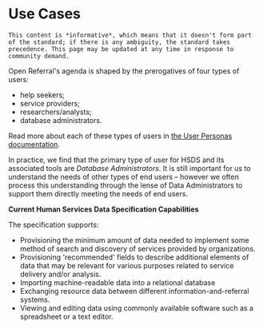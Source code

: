 Use Cases
=========

```{note}
This content is *informative*, which means that it doesn't form part of the standard; if there is any ambiguity, the standard takes precedence. This page may be updated at any time in response to community demand.
```

Open Referral's agenda is shaped by the prerogatives of four types of users: 

* help seekers;
* service providers;
* researchers/analysts;
* database administrators. 

Read more about each of these types of users in [the User Personas documentation](../initiative/users-and-personas). 

In practice, we find that the primary type of user for HSDS and its associated tools are *Database Administrators*. It is still important for us to understand the needs of other types of end users &ndash; however we often process this understanding through the lense of Data Administrators to support them directly meeting the needs of end users.

**Current Human Services Data Specification Capabilities**

The specification supports:

* Provisioning the minimum amount of data needed to implement some method of search and discovery of services provided by organizations.
* Provisioning 'recommended' fields to describe additional elements of data that may be relevant for various purposes related to service delivery and/or analysis.
* Importing machine-readable data into a relational database
* Exchanging resource data between different information-and-referral systems.
* Viewing and editing data using commonly available software such as a spreadsheet or a text editor.


